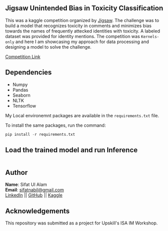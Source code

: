 ## Jigsaw Unintended Bias in Toxicity Classification
This was a kaggle competition organized by [Jigsaw](https://jigsaw.google.com/). The challenge was to build a model that recognizes toxicity in comments and minimizes bias towards the names of frequently attecked identities with toxicity. A labeled dataset was provided for identity mentions. The competition was `Kernels-only` and here I am showcasing my approach for data processing and designing a model to solve the challenge. <br>

[Competition Link](https://www.kaggle.com/c/jigsaw-unintended-bias-in-toxicity-classification/overview)

## Dependencies
- Numpy
- Pandas
- Seaborn
- NLTK
- Tensorflow

My Local environemnt packages are available in the `requirements.txt` file.

To install the same packages, run the command:
```python
pip install -r requirements.txt
```

## Load the trained model and run Inference
```python
```

## Author
**Name**: Sifat Ul Alam <br>
**Email**: sifatnabil@gmail.com <br>
[LinkedIn](https://www.linkedin.com/in/sifat-nabil-2a9b3078/) || [GitHub](https://github.com/sifatnabil) || [Kaggle](https://www.kaggle.com/sifatnabil)

## Acknowledgements
This repository was submitted as a project for Upskill's ISA IM Workshop.